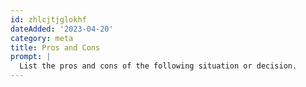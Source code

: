 ```yaml
---
id: zhlcjtjglokhf
dateAdded: '2023-04-20'
category: meta
title: Pros and Cons
prompt: |
  List the pros and cons of the following situation or decision.
---
```

